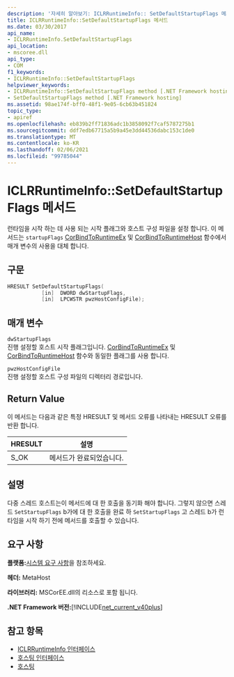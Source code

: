```yaml
---
description: '자세히 알아보기: ICLRRuntimeInfo:: SetDefaultStartupFlags 메서드'
title: ICLRRuntimeInfo::SetDefaultStartupFlags 메서드
ms.date: 03/30/2017
api_name:
- ICLRRuntimeInfo.SetDefaultStartupFlags
api_location:
- mscoree.dll
api_type:
- COM
f1_keywords:
- ICLRRuntimeInfo::SetDefaultStartupFlags
helpviewer_keywords:
- ICLRRuntimeInfo::SetDefaultStartupFlags method [.NET Framework hosting]
- SetDefaultStartupFlags method [.NET Framework hosting]
ms.assetid: 98ae174f-bff0-48f1-9e05-6cb63b451824
topic_type:
- apiref
ms.openlocfilehash: eb839b2ff71836adc1b3858092f7caf5787275b1
ms.sourcegitcommit: ddf7edb67715a5b9a45e3dd44536dabc153c1de0
ms.translationtype: MT
ms.contentlocale: ko-KR
ms.lasthandoff: 02/06/2021
ms.locfileid: "99785044"
---
```

# <a name="iclrruntimeinfosetdefaultstartupflags-method"></a>ICLRRuntimeInfo::SetDefaultStartupFlags 메서드

런타임을 시작 하는 데 사용 되는 시작 플래그와 호스트 구성 파일을 설정 합니다. 이 메서드는 `startupFlags` [CorBindToRuntimeEx](corbindtoruntimeex-function.md) 및 [CorBindToRuntimeHost](corbindtoruntimehost-function.md) 함수에서 매개 변수의 사용을 대체 합니다.  
  
## <a name="syntax"></a>구문  
  
```cpp  
HRESULT SetDefaultStartupFlags(  
           [in]  DWORD dwStartupFlags,  
           [in]  LPCWSTR pwzHostConfigFile);  
```  
  
## <a name="parameters"></a>매개 변수  

 `dwStartupFlags`  
 진행 설정할 호스트 시작 플래그입니다. [CorBindToRuntimeEx](corbindtoruntimeex-function.md) 및 [CorBindToRuntimeHost](corbindtoruntimehost-function.md) 함수와 동일한 플래그를 사용 합니다.  
  
 `pwzHostConfigFile`  
 진행 설정할 호스트 구성 파일의 디렉터리 경로입니다.  
  
## <a name="return-value"></a>Return Value  

 이 메서드는 다음과 같은 특정 HRESULT 및 메서드 오류를 나타내는 HRESULT 오류를 반환 합니다.  
  
|HRESULT|설명|  
|-------------|-----------------|  
|S_OK|메서드가 완료되었습니다.|  
  
## <a name="remarks"></a>설명  

 다중 스레드 호스트는이 메서드에 대 한 호출을 동기화 해야 합니다. 그렇지 않으면 스레드 `SetStartupFlags` b가에 대 한 호출을 완료 하 `SetStartupFlags` 고 스레드 b가 런타임을 시작 하기 전에 메서드를 호출할 수 있습니다.  
  
## <a name="requirements"></a>요구 사항  

 **플랫폼:**[시스템 요구 사항](../../get-started/system-requirements.md)을 참조하세요.  
  
 **헤더:** MetaHost  
  
 **라이브러리:** MSCorEE.dll의 리소스로 포함 됩니다.  
  
 **.NET Framework 버전:**[!INCLUDE[net_current_v40plus](../../../../includes/net-current-v40plus-md.md)]  
  
## <a name="see-also"></a>참고 항목

- [ICLRRuntimeInfo 인터페이스](iclrruntimeinfo-interface.md)
- [호스팅 인터페이스](hosting-interfaces.md)
- [호스팅](index.md)
